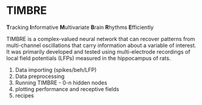 # TIMBRE
**T**racking 
**I**nformative 
**M**ultivariate 
**B**rain 
**R**hythms 
**E**fficiently

TIMBRE is a complex-valued neural network that can recover patterns from multi-channel oscillations that carry information about a variable of interest. It was primarily developed and tested using multi-electrode recordings of local field potentials (LFPs) measured in the hippocampus of rats. 

1. Data importing (spikes/beh/LFP)
2. Data preprocessing
3. Running TIMBRE - 0-n hidden nodes
4. plotting performance and receptive fields
5. recipes
